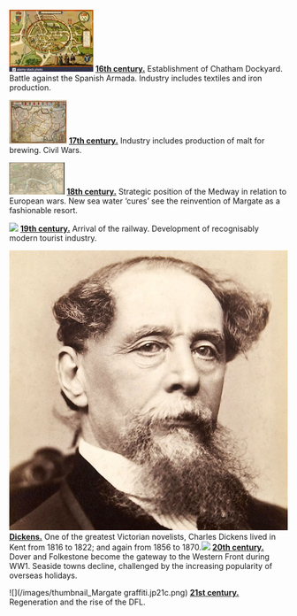 <param ve-config title="Kent"banner="/images/kent-map-header.jpg" style="index">

![](/images/16c.png) **[16th century.](/16c)**  Establishment of Chatham Dockyard. Battle against the Spanish Armada. Industry includes textiles and iron production.

![](/images/17c.png) **[17th century.](/coming)**  Industry includes production of malt for brewing. Civil Wars.

![](/images/18c.png) **[18th century.](/18c)**  Strategic position of the Medway in relation to European wars. New sea water ‘cures’ see the reinvention of Margate as a fashionable resort.

![](/images/g) **[19th century.](19c)**  Arrival of the railway. Development of recognisably modern tourist industry.

![](/dickens/images/dickens_head.jpg) **[Dickens.](/dickens)**  One of the greatest Victorian novelists, Charles Dickens lived in Kent from 1816 to 1822; and again from 1856 to 1870.![](/images/Ramsgatg) **[20th century.](/)**  Dover and Folkestone become the gateway to the Western Front during WW1. Seaside towns decline, challenged by the increasing popularity of overseas holidays.

![](/images/thumbnail_Margate graffiti.jp21c.png) **[21st century.](/coming20c)**  Regeneration and the rise of the DFL.
<!--stackedit_data:
eyJoaXN0b3J5IjpbLTIwMjk4NzkzMTJdfQ==
-->